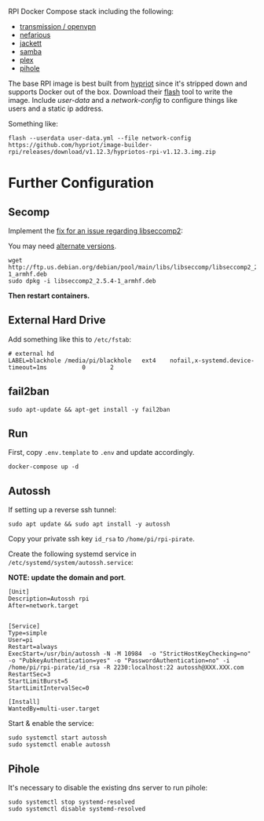 RPI Docker Compose stack including the following:

- [transmission / openvpn](https://github.com/haugene/docker-transmission-openvpn)
- [nefarious](https://github.com/lardbit/nefarious)
- [jackett](https://github.com/Jackett/Jackett)
- [samba](https://github.com/dperson/samba)
- [plex](https://docs.linuxserver.io/images/docker-plex)
- [pihole](https://github.com/pi-hole/pi-hole)
	
The base RPI image is best built from [hypriot](https://blog.hypriot.com/downloads/) since it's stripped down and supports Docker out of the box.
Download their [flash](https://github.com/hypriot/flash) tool to write the image.  Include *user-data* and a *network-config* to configure things like users and a static ip address.

Something like:
 
    flash --userdata user-data.yml --file network-config https://github.com/hypriot/image-builder-rpi/releases/download/v1.12.3/hypriotos-rpi-v1.12.3.img.zip

# Further Configuration

## Secomp

Implement the [fix for an issue regarding libseccomp2](https://docs.linuxserver.io/faq#libseccomp):

You may need [alternate versions](http://ftp.us.debian.org/debian/pool/main/libs/libseccomp/).

	wget http://ftp.us.debian.org/debian/pool/main/libs/libseccomp/libseccomp2_2.5.4-1_armhf.deb
	sudo dpkg -i libseccomp2_2.5.4-1_armhf.deb

**Then restart containers.**


## External Hard Drive

Add something like this to `/etc/fstab`:

	# external hd
	LABEL=blackhole /media/pi/blackhole   ext4    nofail,x-systemd.device-timeout=1ms          0       2

## fail2ban

    sudo apt-update && apt-get install -y fail2ban

## Run

First, copy `.env.template` to `.env` and update accordingly.

    docker-compose up -d

## Autossh

If setting up a reverse ssh tunnel:

    sudo apt update && sudo apt install -y autossh

Copy your private ssh key `id_rsa` to `/home/pi/rpi-pirate`.

Create the following systemd service in `/etc/systemd/system/autossh.service`:

**NOTE: update the domain and port**.

    [Unit]
    Description=Autossh rpi
    After=network.target
    
    
    [Service]
    Type=simple
    User=pi
    Restart=always
    ExecStart=/usr/bin/autossh -N -M 10984  -o "StrictHostKeyChecking=no" -o "PubkeyAuthentication=yes" -o "PasswordAuthentication=no" -i /home/pi/rpi-pirate/id_rsa -R 2230:localhost:22 autossh@XXX.XXX.com
    RestartSec=3
    StartLimitBurst=5
    StartLimitIntervalSec=0
    
    [Install]
    WantedBy=multi-user.target


Start & enable the service:

    sudo systemctl start autossh
    sudo systemctl enable autossh

## Pihole

It's necessary to disable the existing dns server to run pihole:

    sudo systemctl stop systemd-resolved
    sudo systemctl disable systemd-resolved
